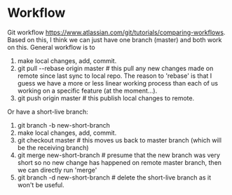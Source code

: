 # Workflow
Git workflow https://www.atlassian.com/git/tutorials/comparing-workflows.  
Based on this, I think we can just have one branch (master) and both work on this. General workflow is to
1. make local changes, add, commit.
2. git pull --rebase origin master # this pull any new changes made on remote since last sync to local repo. The reason to 'rebase' is that I guess we have a more or less linear working process than each of us working on a specific feature (at the moment...). 
3. git push origin master # this publish local changes to remote.

Or have a short-live branch:
1. git branch -b new-short-branch
2. make local changes, add, commit.
3. git checkout master # this moves us back to master branch (which will be the receiving branch)
4. git merge new-short-branch # presume that the new branch was very short so no new change has happened on remote master branch, then we can directly run 'merge'
5. git branch -d new-short-branch # delete the short-live branch as it won't be useful.
